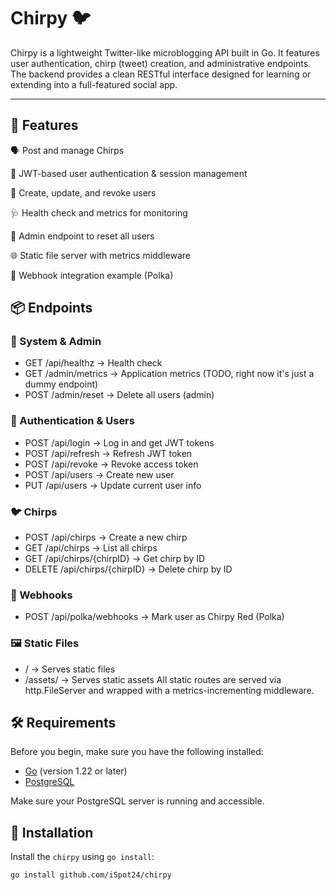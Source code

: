 # **Chirpy** 🐦

Chirpy is a lightweight Twitter-like microblogging API built in Go. It features user authentication, chirp (tweet) creation, and administrative endpoints. The backend provides a clean RESTful interface designed for learning or extending into a full-featured social app.

---

## 🚀 Features

🗣️ Post and manage Chirps

🔐 JWT-based user authentication & session management

👤 Create, update, and revoke users

🩺 Health check and metrics for monitoring

🧹 Admin endpoint to reset all users

🌐 Static file server with metrics middleware

🧪 Webhook integration example (Polka)

## 📦 Endpoints
### 🔧 System & Admin

* GET	/api/healthz   -> Health check
* GET	/admin/metrics ->	Application metrics (TODO, right now it's just a dummy endpoint)
* POST /admin/reset  ->	Delete all users (admin)

### 👤 Authentication & Users

* POST	/api/login   ->	 Log in and get JWT tokens
* POST	/api/refresh ->	 Refresh JWT token
* POST	/api/revoke	 ->  Revoke access token
* POST	/api/users	 ->  Create new user
* PUT	  /api/users	 ->  Update current user info
  
### 🐦 Chirps

* POST	/api/chirps	-> Create a new chirp
* GET	/api/chirps	-> List all chirps
* GET	/api/chirps/{chirpID} -> Get chirp by ID
* DELETE	/api/chirps/{chirpID} -> Delete chirp by ID

### 📡 Webhooks

* POST	/api/polka/webhooks	-> Mark user as Chirpy Red (Polka)

### 🖼️ Static Files

* / ->	Serves static files
* /assets/	-> Serves static assets
All static routes are served via http.FileServer and wrapped with a metrics-incrementing middleware.

## 🛠 Requirements

Before you begin, make sure you have the following installed:

- [Go](https://golang.org/doc/install) (version 1.22 or later)
- [PostgreSQL](https://www.postgresql.org/download/)

Make sure your PostgreSQL server is running and accessible.

## 🚀 Installation

Install the `chirpy` using `go install`:

```bash
go install github.com/iSpot24/chirpy
```

